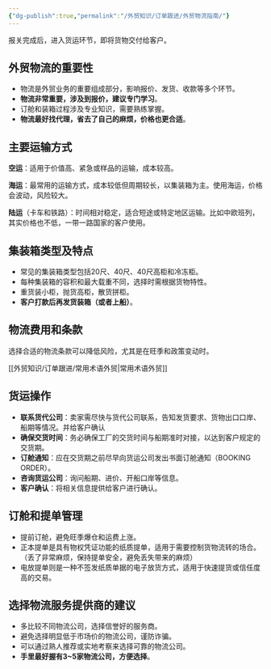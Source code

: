 ```yaml
---
{"dg-publish":true,"permalink":"/外贸知识/订单跟进/外贸物流指南/"}
---
```


报关完成后，进入货运环节，即将货物交付给客户。

## 外贸物流的重要性

- 物流是外贸业务的重要组成部分，影响报价、发货、收款等多个环节。
- **物流非常重要，涉及到报价，建议专门学习**。
- 订舱和装箱过程涉及专业知识，需要熟练掌握。
- **物流最好找代理，省去了自己的麻烦，价格也更合适**。

## 主要运输方式

**空运**：适用于价值高、紧急或样品的运输，成本较高。

**海运**：最常用的运输方式，成本较低但周期较长，以集装箱为主。使用海运，价格会波动，风险较大。

**陆运**（卡车和铁路）：时间相对稳定，适合短途或特定地区运输。比如中欧班列，其实价格也不低，一带一路国家的客户使用。

## 集装箱类型及特点

- 常见的集装箱类型包括20尺、40尺、40尺高柜和冷冻柜。
- 每种集装箱的容积和最大载重不同，选择时需根据货物特性。
- 重货装小柜，抛货高柜，散货拼柜。
- **客户打款后再发货装箱（或者上船）**。

## 物流费用和条款

选择合适的物流条款可以降低风险，尤其是在旺季和政策变动时。

[[外贸知识/订单跟进/常用术语外贸\|常用术语外贸]]

## 货运操作

- **联系货代公司**：卖家需尽快与货代公司联系，告知发货要求、货物出口口岸、船期等情况。并给客户确认
- **确保交货时间**：务必确保工厂的交货时间与船期准时对接，以达到客户规定的交货期。
- **订舱通知**：应在交货期之前尽早向货运公司发出书面订舱通知（BOOKING ORDER）。
- **咨询货运公司**：询问船期、进价、开船口岸等信息。
- **客户确认**：将相关信息提供给客户进行确认。

## 订舱和提单管理

- 提前订舱，避免旺季爆仓和运费上涨。
- 正本提单是具有物权凭证功能的纸质提单，适用于需要控制货物流转的场合。（丢了非常麻烦，保持提单安全，避免丢失带来的麻烦）
- 电放提单则是一种不签发纸质单据的电子放货方式，适用于快速提货或信任度高的交易。

## 选择物流服务提供商的建议

- 多比较不同物流公司，选择信誉好的服务商。
- 避免选择明显低于市场价的物流公司，谨防诈骗。
- 可以通过熟人推荐或实地考察来选择可靠的物流公司。
- **手里最好握有3~5家物流公司，方便选择**。

